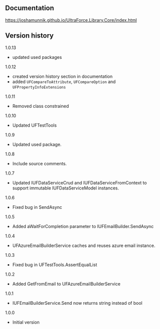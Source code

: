 ## Documentation

https://joshamunnik.github.io/UltraForce.Library.Core/index.html

## Version history

1.0.13

- updated used packages

1.0.12

- created version history section in documentation
- added `UFCompareToAttribute`, `UFCompareOption` and `UFPropertyInfoExtensions`

1.0.11

- Removed class constrained

1.0.10

- Updated UFTestTools

1.0.9

- Updated used package.

1.0.8

- Include source comments.

1.0.7

- Updated IUFDataServiceCrud and IUFDataServiceFromContext to support immutable IUFDataServiceModel
  instances.

1.0.6

- Fixed bug in SendAsync

1.0.5

- Added aWaitForCompletion parameter to IUFEmailBuilder.SendAsync

1.0.4

- UFAzureEmailBuilderService caches and reuses azure email instance.

1.0.3

- Fixed bug in UFTestTools.AssertEqualList

1.0.2

- Added GetFromEmail to UFAzureEmailBuilderService

1.0.1

- IUFEmailBuilderService.Send now returns string instead of bool

1.0.0

- Initial version
